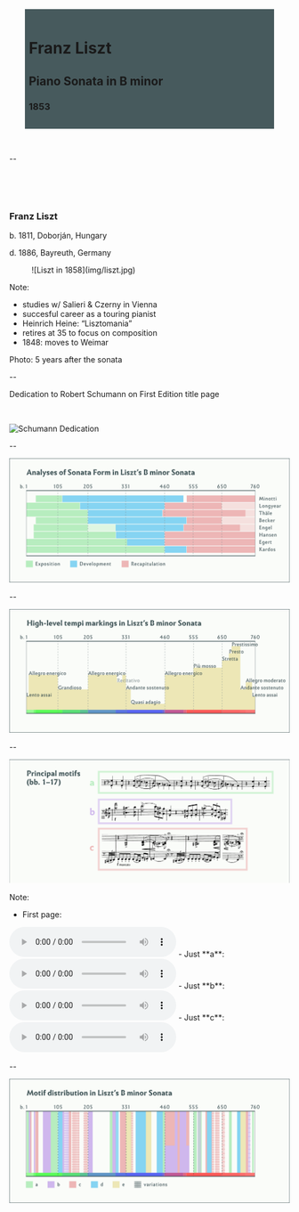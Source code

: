 <!-- .slide: data-background="/img/liszt-manuscript-page.png" -->
<div style="background: rgba(51, 73, 76,0.9);
            padding: 1em 0.5em;
            margin: 0 2em;">
  <h1>Franz Liszt</h1>
  <h2>Piano Sonata in B minor</h2>
  <h3>1853</h3>
</div>

&nbsp;

--
<!-- .slide: class="image-right" -->
<div>

&nbsp;

&nbsp;

### Franz Liszt

b. 1811, Doborján, Hungary

d. 1886, Bayreuth, Germany
</div>
<figure>
![Liszt in 1858](img/liszt.jpg)
</figure>

Note:
- studies w/ Salieri & Czerny in Vienna
- succesful career as a touring pianist
- Heinrich Heine: “Lisztomania”
- retires at 35 to focus on composition
- 1848: moves to Weimar

Photo: 5 years after the sonata

--

Dedication to Robert Schumann on First Edition title page

&nbsp;

![Schumann Dedication](img/liszt-first-edition-dedication.png)
<!-- .element: style="border: none; background: transparent; box-shadow: none; width: 85%;" -->

--

![Analyses of Sonata Form in Liszt’s B minor Sonata](img/liszt-sonata-form-analyses.png)

--

![High-level tempi markings in Liszt’s B minor Sonata](img/liszt-tempi.png)

--

![Principal motifs (bb. 1–17)](img/liszt-first-motifs.png)

Note:
- First page:
<audio controls>
  <source src="../../audio/liszt-opening-motifs-bb-1-17.mp3" type="audio/ogg">
  <source src="../../audio/liszt-opening-motifs-bb-1-17.ogg" type="audio/mpeg">
  Sorry, old browser, no audio for you.
</audio>
- Just **a**:
<audio controls>
  <source src="../../audio/liszt-opening-motifs-bb-1-17.mp3#t=,33.134" type="audio/ogg">
  <source src="../../audio/liszt-opening-motifs-bb-1-17.ogg#t=,33.134" type="audio/mpeg">
  Sorry, old browser, no audio for you.
</audio>
- Just **b**:
<audio controls>
  <source src="../../audio/liszt-opening-motifs-bb-1-17.mp3#t=33.545,43.5" type="audio/ogg">
  <source src="../../audio/liszt-opening-motifs-bb-1-17.ogg#t=33.545,43.5" type="audio/mpeg">
  Sorry, old browser, no audio for you.
</audio>
- Just **c**:
<audio controls>
  <source src="../../audio/liszt-opening-motifs-bb-1-17.mp3#t=43.731" type="audio/ogg">
  <source src="../../audio/liszt-opening-motifs-bb-1-17.ogg#t=43.731" type="audio/mpeg">
  Sorry, old browser, no audio for you.
</audio>

--

![Motif distribution in Liszt’s B minor Sonata](img/liszt-motif-map.png)
